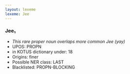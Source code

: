 ```yaml
---
layout: lexeme
lexeme: Jee
---
```


###  Jee₁

* _This rare proper noun overlaps more common *Jee* (yay)_
* UPOS:  PROPN
* in KOTUS dictionary under:  18
* Origins: finer 
* Possible NER class:  LAST
* Blacklisted:  PROPN-BLOCKING

